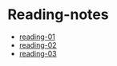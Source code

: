 
# Reading-notes
- [reading-01](https://henok-6411.github.io/reading-notes/class-01-reading)
- [reading-02](https://henok-6411.github.io/reading-notes/class-02-reading)
- [reading-03](https://henok-6411.github.io/reading-notes/class-03-reading)
